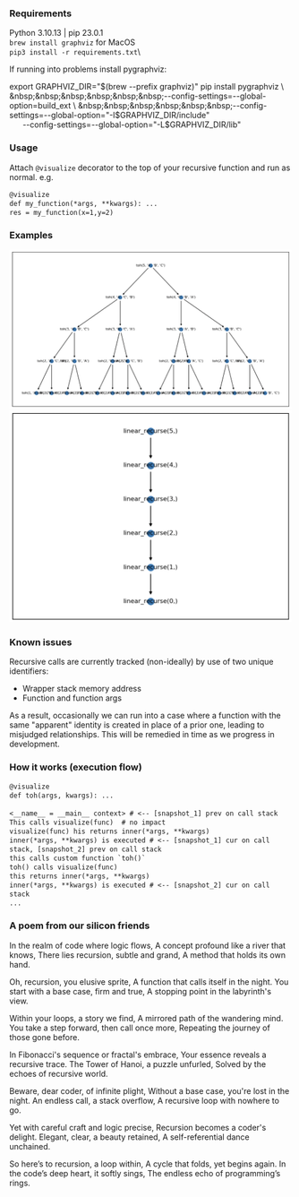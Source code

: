 ### Requirements
Python 3.10.13 | pip 23.0.1\
`brew install graphviz` for MacOS\
`pip3 install -r requirements.txt`\

If running into problems install pygraphviz:

export GRAPHVIZ_DIR="$(brew --prefix graphviz)"
pip install pygraphviz \
&nbsp;&nbsp;&nbsp;&nbsp;&nbsp;&nbsp;--config-settings=--global-option=build_ext \
&nbsp;&nbsp;&nbsp;&nbsp;&nbsp;&nbsp;--config-settings=--global-option="-I$GRAPHVIZ_DIR/include" \
&nbsp;&nbsp;&nbsp;&nbsp;&nbsp;&nbsp;--config-settings=--global-option="-L$GRAPHVIZ_DIR/lib"

### Usage
Attach `@visualize` decorator to the top of your recursive function and run as normal. e.g.
```
@visualize
def my_function(*args, **kwargs): ...
res = my_function(x=1,y=2)
```
### Examples
![Towers of Hanoi](https://github.com/CodyPedersen/viz.recurse/blob/main/examples/images/toh.png?raw=true)
![Linear](https://github.com/CodyPedersen/viz.recurse/blob/main/examples/images/linear.png?raw=true)

### Known issues
Recursive calls are currently tracked (non-ideally) by use of two unique identifiers:
- Wrapper stack memory address
- Function and function args

As a result, occasionally we can run into a case where a function with the same "apparent" identity
is created in place of a prior one, leading to misjudged relationships. This will be remedied
in time as we progress in development.

### How it works (execution flow)

  ```
  @visualize
  def toh(args, kwargs): ...

  <__name__ = __main__ context> # <-- [snapshot_1] prev on call stack
  This calls visualize(func)  # no impact
  visualize(func) his returns inner(*args, **kwargs)
  inner(*args, **kwargs) is executed # <-- [snapshot_1] cur on call stack, [snapshot_2] prev on call stack
  this calls custom function `toh()`
  toh() calls visualize(func)
  this returns inner(*args, **kwargs)
  inner(*args, **kwargs) is executed # <-- [snapshot_2] cur on call stack
  ...
  ```


### A poem from our silicon friends
In the realm of code where logic flows,
A concept profound like a river that knows,
There lies recursion, subtle and grand,
A method that holds its own hand.

Oh, recursion, you elusive sprite,
A function that calls itself in the night.
You start with a base case, firm and true,
A stopping point in the labyrinth's view.

Within your loops, a story we find,
A mirrored path of the wandering mind.
You take a step forward, then call once more,
Repeating the journey of those gone before.

In Fibonacci's sequence or fractal's embrace,
Your essence reveals a recursive trace.
The Tower of Hanoi, a puzzle unfurled,
Solved by the echoes of recursive world.

Beware, dear coder, of infinite plight,
Without a base case, you're lost in the night.
An endless call, a stack overflow,
A recursive loop with nowhere to go.

Yet with careful craft and logic precise,
Recursion becomes a coder's delight.
Elegant, clear, a beauty retained,
A self-referential dance unchained.

So here’s to recursion, a loop within,
A cycle that folds, yet begins again.
In the code’s deep heart, it softly sings,
The endless echo of programming’s rings.